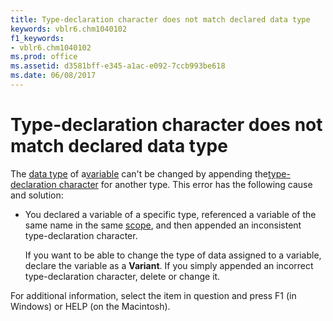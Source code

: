 ```yaml
---
title: Type-declaration character does not match declared data type
keywords: vblr6.chm1040102
f1_keywords:
- vblr6.chm1040102
ms.prod: office
ms.assetid: d3581bff-e345-a1ac-e092-7ccb993be618
ms.date: 06/08/2017
---
```



# Type-declaration character does not match declared data type

The [data type](vbe-glossary.md) of a[variable](vbe-glossary.md) can't be changed by appending the[type-declaration character](vbe-glossary.md) for another type. This error has the following cause and solution:



- You declared a variable of a specific type, referenced a variable of the same name in the same [scope](vbe-glossary.md), and then appended an inconsistent type-declaration character.
    
    If you want to be able to change the type of data assigned to a variable, declare the variable as a  **Variant**. If you simply appended an incorrect type-declaration character, delete or change it.
    

For additional information, select the item in question and press F1 (in Windows) or HELP (on the Macintosh).

